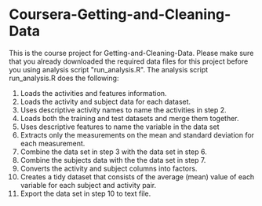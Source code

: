 # Coursera-Getting-and-Cleaning-Data
This is the course project for Getting-and-Cleaning-Data.
Please make sure that you already downloaded the required data files for this project before you using analysis script "run_analysis.R".
The analysis script run_analysis.R does the following:
1. Loads the activities and features information.
2. Loads the activity and subject data for each dataset.
3. Uses descriptive activity names to name the activities in step 2.
4. Loads both the training and test datasets and merge them together.
5. Uses descriptive features to name the variable in the data set
6. Extracts only the measurements on the mean and standard deviation for each measurement.
7. Combine the data set in step 3 with the data set in step 6.
8. Combine the subjects data with the the data set in step 7.
9. Converts the activity and subject columns into factors.
10. Creates a tidy dataset that consists of the average (mean) value of each variable for each subject and activity pair.
11. Export the data set in step 10 to text file.
